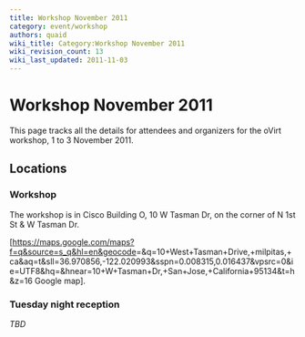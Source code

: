 ```yaml
---
title: Workshop November 2011
category: event/workshop
authors: quaid
wiki_title: Category:Workshop November 2011
wiki_revision_count: 13
wiki_last_updated: 2011-11-03
---
```


# Workshop November 2011

This page tracks all the details for attendees and organizers for the oVirt workshop, 1 to 3 November 2011.

## Locations

### Workshop

The workshop is in Cisco Building O, 10 W Tasman Dr, on the corner of N 1st St & W Tasman Dr.

[<https://maps.google.com/maps?f=q&source=s_q&hl=en&geocode>=&q=10+West+Tasman+Drive,+milpitas,+ca&aq=t&sll=36.970856,-122.020993&sspn=0.008315,0.016437&vpsrc=0&ie=UTF8&hq=&hnear=10+W+Tasman+Dr,+San+Jose,+California+95134&t=h&z=16 Google map].

### Tuesday night reception

*TBD*
